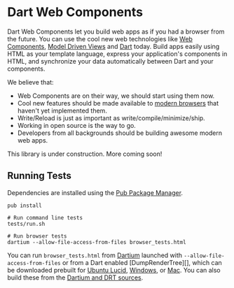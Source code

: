 Dart Web Components
===================

Dart Web Components let you build web apps as if you had a browser from the
future. You can use the cool new web technologies like [Web Components][wc],
[Model Driven Views][mdv] and [Dart][d] today. Build apps easily using HTML as
your template language, express your application's components in HTML, and
synchronize your data automatically between Dart and your components.

We believe that:

- Web Components are on their way, we should start using them now.
- Cool new features should be made available to [modern browsers][mb] that
  haven't yet implemented them.
- Write/Reload is just as important as write/compile/minimize/ship.
- Working in open source is the way to go.
- Developers from all backgrounds should be building awesome modern web apps.

This library is under construction. More coming soon!


Running Tests
-------------

Dependencies are installed using the [Pub Package Manager][pub].

    pub install

    # Run command line tests
    tests/run.sh

    # Run browser tests
    dartium --allow-file-access-from-files browser_tests.html

You can run `browser_tests.html` from [Dartium][Dartium] launched with
`--allow-file-access-from-files` or from a Dart enabled [DumpRenderTree][],
which can be downloaded prebuilt for [Ubuntu Lucid][drtlucid],
[Windows][drtwin], or [Mac][drtmac]. You can also build these from the
[Dartium and DRT sources][drtsrc].


[wc]: http://dvcs.w3.org/hg/webcomponents/raw-file/tip/explainer/index.html
[mdv]: http://code.google.com/p/mdv/
[d]: http://www.dartlang.org
[mb]: http://www.dartlang.org/support/faq.html#what-browsers-supported
[pub]: http://www.dartlang.org/docs/pub-package-manager/
[Dartium]: http://www.dartlang.org/dartium/index.html
[drtlucid]: http://gsdview.appspot.com/dartium-archive/continuous/drt-lucid64.zip
[drtmac]: http://gsdview.appspot.com/dartium-archive/continuous/drt-mac.zip
[drtwin]: http://gsdview.appspot.com/dartium-archive/continuous/drt-win.zip
[drtsrc]: http://code.google.com/p/dart/wiki/BuildingDartium
